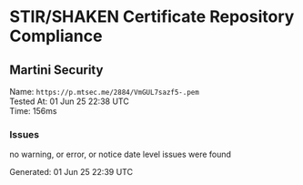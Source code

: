 # STIR/SHAKEN Certificate Repository Compliance

## Martini Security

Name: `https://p.mtsec.me/2884/VmGUL7sazf5-.pem`\
Tested At: 01 Jun 25 22:38 UTC\
Time: 156ms

### Issues

no warning, or error, or notice date level issues were found

Generated: 01 Jun 25 22:39 UTC